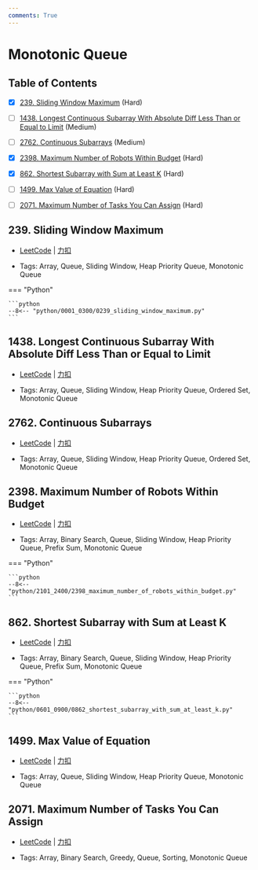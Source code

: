 ```yaml
---
comments: True
---
```


# Monotonic Queue

## Table of Contents

- [x] [239. Sliding Window Maximum](#239-sliding-window-maximum) (Hard)
- [ ] [1438. Longest Continuous Subarray With Absolute Diff Less Than or Equal to Limit](#1438-longest-continuous-subarray-with-absolute-diff-less-than-or-equal-to-limit) (Medium)
- [ ] [2762. Continuous Subarrays](#2762-continuous-subarrays) (Medium)
- [x] [2398. Maximum Number of Robots Within Budget](#2398-maximum-number-of-robots-within-budget) (Hard)
- [x] [862. Shortest Subarray with Sum at Least K](#862-shortest-subarray-with-sum-at-least-k) (Hard)
- [ ] [1499. Max Value of Equation](#1499-max-value-of-equation) (Hard)
- [ ] [2071. Maximum Number of Tasks You Can Assign](#2071-maximum-number-of-tasks-you-can-assign) (Hard)


## 239. Sliding Window Maximum

-    [LeetCode](https://leetcode.com/problems/sliding-window-maximum/) | [力扣](https://leetcode.cn/problems/sliding-window-maximum/)

-   Tags: Array, Queue, Sliding Window, Heap Priority Queue, Monotonic Queue

=== "Python"

    ```python
    --8<-- "python/0001_0300/0239_sliding_window_maximum.py"
    ```



## 1438. Longest Continuous Subarray With Absolute Diff Less Than or Equal to Limit

-    [LeetCode](https://leetcode.com/problems/longest-continuous-subarray-with-absolute-diff-less-than-or-equal-to-limit/) | [力扣](https://leetcode.cn/problems/longest-continuous-subarray-with-absolute-diff-less-than-or-equal-to-limit/)

-   Tags: Array, Queue, Sliding Window, Heap Priority Queue, Ordered Set, Monotonic Queue



## 2762. Continuous Subarrays

-    [LeetCode](https://leetcode.com/problems/continuous-subarrays/) | [力扣](https://leetcode.cn/problems/continuous-subarrays/)

-   Tags: Array, Queue, Sliding Window, Heap Priority Queue, Ordered Set, Monotonic Queue



## 2398. Maximum Number of Robots Within Budget

-    [LeetCode](https://leetcode.com/problems/maximum-number-of-robots-within-budget/) | [力扣](https://leetcode.cn/problems/maximum-number-of-robots-within-budget/)

-   Tags: Array, Binary Search, Queue, Sliding Window, Heap Priority Queue, Prefix Sum, Monotonic Queue

=== "Python"

    ```python
    --8<-- "python/2101_2400/2398_maximum_number_of_robots_within_budget.py"
    ```



## 862. Shortest Subarray with Sum at Least K

-    [LeetCode](https://leetcode.com/problems/shortest-subarray-with-sum-at-least-k/) | [力扣](https://leetcode.cn/problems/shortest-subarray-with-sum-at-least-k/)

-   Tags: Array, Binary Search, Queue, Sliding Window, Heap Priority Queue, Prefix Sum, Monotonic Queue

=== "Python"

    ```python
    --8<-- "python/0601_0900/0862_shortest_subarray_with_sum_at_least_k.py"
    ```



## 1499. Max Value of Equation

-    [LeetCode](https://leetcode.com/problems/max-value-of-equation/) | [力扣](https://leetcode.cn/problems/max-value-of-equation/)

-   Tags: Array, Queue, Sliding Window, Heap Priority Queue, Monotonic Queue



## 2071. Maximum Number of Tasks You Can Assign

-    [LeetCode](https://leetcode.com/problems/maximum-number-of-tasks-you-can-assign/) | [力扣](https://leetcode.cn/problems/maximum-number-of-tasks-you-can-assign/)

-   Tags: Array, Binary Search, Greedy, Queue, Sorting, Monotonic Queue



